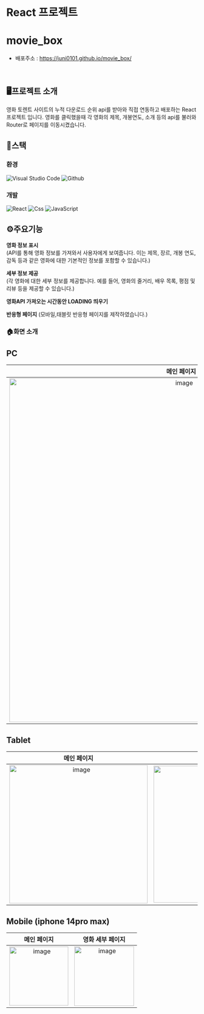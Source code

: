 # React 프로젝트
# movie_box
- 배포주소 : https://juni0101.github.io/movie_box/
<br>

## 🖥프로젝트 소개
영화 토렌트 사이트의 누적 다운로드 순위 api를 받아와 직접 연동하고 배포하는 React 프로젝트 입니다. 
영화를 클릭했을때 각 영화의 제목, 개봉연도, 소개 등의 api를 불러와 Router로 페이지를 이동시켰습니다. 
<br>


## 🔧스택 
### 환경 <br>
![Visual Studio Code](https://img.shields.io/badge/Visual%20Studio%20Code-007ACC?style=for-the-badge&logo=Visual%20Studio%20Code&logoColor=white)
![Github](https://img.shields.io/badge/GitHub-181717?style=for-the-badge&logo=GitHub&logoColor=white)         

### 개발 <br>
![React](https://img.shields.io/badge/React-20232A?style=for-the-badge&logo=react&logoColor=61DAFB)
![Css](https://img.shields.io/badge/Css-1572B6?style=for-the-badge&logo=css3&logoColor=fff)
![JavaScript](https://img.shields.io/badge/JavaScript-F7DF1E?style=for-the-badge&logo=Javascript&logoColor=white)




## ⚙주요기능
**영화 정보 표시** <br>
(API를 통해 영화 정보를 가져와서 사용자에게 보여줍니다. 이는 제목, 장르, 개봉 연도, 감독 등과 같은 영화에 대한 기본적인 정보를 포함할 수 있습니다.)
  
**세부 정보 제공**  <br>
(각 영화에 대한 세부 정보를 제공합니다. 예를 들어, 영화의 줄거리, 배우 목록, 평점 및 리뷰 등을 제공할 수 있습니다.) 

**영화API 가져오는 시간동안 LOADING 띄우기**

**반응형 페이지** (모바일,태블릿 반응형 페이지를 제작하였습니다.)





### 🏠화면 소개
## PC
| 메인 페이지  |  영화 세부 페이지   |
| :-------------------------------------------: | :------------: |
| <img width="905" alt="image" src="https://github.com/juni0101/movie_box/assets/122968167/ac782494-830d-48d9-9bd8-d7aa09bcdcd9">| <img width="776" alt="image" src="https://github.com/juni0101/movie_box/assets/122968167/74e6b9c9-da95-4980-8fe0-259e346fcb21">

## Tablet
| 메인 페이지  |  영화 세부 페이지    |
| :-------------------------------------------: | :------------: |
|  <img width="364" alt="image" src="https://github.com/juni0101/movie_box/assets/122968167/48b256ac-aac4-4c56-9cc9-cee1d87518f7">| <img width="360" alt="image" src="https://github.com/juni0101/movie_box/assets/122968167/efcc0d06-884e-418a-824b-b8055999d4a8">

## Mobile (iphone 14pro max)
| 메인 페이지  |  영화 세부 페이지   |
| :-------------------------------------------: | :------------: |
|<img width="155" alt="image" src="https://github.com/juni0101/movie_box/assets/122968167/0e5cb27d-66ed-4d50-853b-9e3f138e98b4">|  <img width="157" alt="image" src="https://github.com/juni0101/movie_box/assets/122968167/976672f8-ae13-4c20-ba6f-7aab06daaed7">

